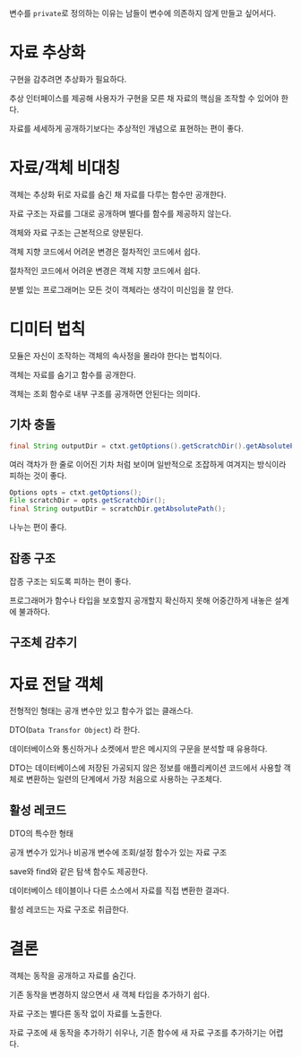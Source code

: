 변수를 `private`로 정의하는 이유는 남들이 변수에 의존하지 않게 만들고 싶어서다. 

# 자료 추상화

구현을 감추려면 추상화가 필요하다. 

추상 인터페이스를 제공해 사용자가 구현을 모른 채 자료의 핵심을 조작할 수 있어야 한다. 

자료를 세세하게 공개하기보다는 추상적인 개념으로 표현하는 편이 좋다. 

# 자료/객체 비대칭

객체는 추상화 뒤로 자료를 숨긴 채 자료를 다루는 함수만 공개한다.

자료 구조는 자료를 그대로 공개하며 별다를 함수를 제공하지 않는다.

객체와 자료 구조는 근본적으로 양분된다.

객체 지향 코드에서 어려운 변경은 절차적인 코드에서 쉽다.

절차적인 코드에서 어려운 변경은 객체 지향 코드에서 쉽다.

분별 있는 프로그래머는 모든 것이 객체라는 생각이 미신임을 잘 안다. 

# 디미터 법칙

모듈은 자신이 조작하는 객체의 속사정을 몰라야 한다는 법칙이다. 

객체는 자료를 숨기고 함수를 공개한다.

객체는 조회 함수로 내부 구조를 공개하면 안된다는 의미다. 

## 기차 충돌

```java
final String outputDir = ctxt.getOptions().getScratchDir().getAbsolutePath();
```

여러 객차가 한 줄로 이어진 기차 처럼 보이며 일반적으로 조잡하게 여겨지는 방식이라 피하는 것이 좋다. 

```java
Options opts = ctxt.getOptions();
File scratchDir = opts.getScratchDir();
final String outputDir = scratchDir.getAbsolutePath();
```

나누는 편이 좋다.

## 잡종 구조

잡종 구조는 되도록 피하는 편이 좋다.

프로그래머가 함수나 타입을 보호할지 공개할지 확신하지 못해 어중간하게 내놓은 설계에 불과하다.

## 구조체 감추기

# 자료 전달 객체

전형적인 형태는 공개 변수만 있고 함수가 없는 클래스다.

DTO(`Data Transfor Object`) 라 한다. 

데이터베이스와 통신하거나 소켓에서 받은 메시지의 구문을 분석할 때 유용하다.

DTO는 데이터베이스에 저장된 가공되지 않은 정보를 애플리케이션 코드에서 사용할 객체로 변환하는 일련의 단계에서 가장 처음으로 사용하는 구조체다. 

## 활성 레코드

DTO의 특수한 형태 

공개 변수가 있거나 비공개 변수에 조회/설정 함수가 있는 자료 구조

save와 find와 같은 탐색 함수도 제공한다.

데이터베이스 테이블이나 다른 소스에서 자료를 직접 변환한 결과다.

활성 레코드는 자료 구조로 취급한다.

# 결론

객체는 동작을 공개하고 자료를 숨긴다.

기존 동작을 변경하지 않으면서 새 객체 타입을 추가하기 쉽다. 

자료 구조는 별다른 동작 없이 자료를 노출한다. 

자료 구조에 새 동작을 추가하기 쉬우나, 기존 함수에 새 자료 구조를 추가하기는 어렵다.